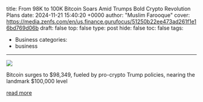 title: From 98K to 100K Bitcoin Soars Amid Trumps Bold Crypto Revolution Plans
date: 2024-11-21 15:40:20 +0000
author: "Muslim Farooque"
cover: https://media.zenfs.com/en/us.finance.gurufocus/51250b22ee473ad261f1e16bd769d06b
draft: false
top: false
type: post
hide: false
toc: false
tags:
  - Business
categories:
  - business
---

![](https://media.zenfs.com/en/us.finance.gurufocus/51250b22ee473ad261f1e16bd769d06b)

Bitcoin surges to $98,349, fueled by pro-crypto Trump policies, nearing the landmark $100,000 level

[read more](https://finance.yahoo.com/news/98k-100k-bitcoin-soars-amid-154020696.html)
